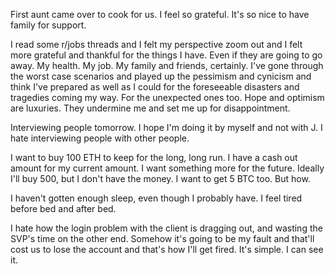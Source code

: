 First aunt came over to cook for us. I feel so grateful. It's so nice to have family for support.

I read some r/jobs threads and I felt my perspective zoom out and I felt more grateful and thankful for the things I have. Even if they are going to go away. My health. My job. My family and friends, certainly. I've gone through the worst case scenarios and played up the pessimism and cynicism and think I've prepared as well as I could for the foreseeable disasters and tragedies coming my way. For the unexpected ones too. Hope and optimism are luxuries. They undermine me and set me up for disappointment.

Interviewing people tomorrow. I hope I'm doing it by myself and not with J. I hate interviewing people with other people.

I want to buy 100 ETH to keep for the long, long run. I have a cash out amount for my current amount. I want something more for the future. Ideally I'll buy 500, but I don't have the money. I want to get 5 BTC too. But how.

I haven't gotten enough sleep, even though I probably have. I feel tired before bed and after bed.

I hate how the login problem with the client is dragging out, and wasting the SVP's time on the other end. Somehow it's going to be my fault and that'll cost us to lose the account and that's how I'll get fired. It's simple. I can see it.
